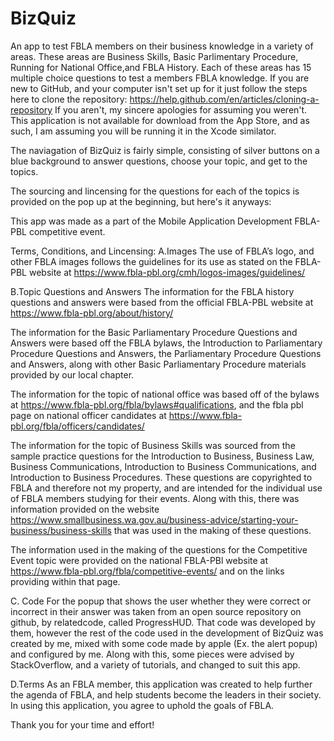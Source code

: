 # BizQuiz
An app to test FBLA members on their business knowledge in a variety of areas.
These areas are Business Skills, Basic Parlimentary Procedure, Running for National Office,and FBLA History. Each of these areas has 15 multiple choice questions to test a members FBLA knowledge.
If you are new to GitHub, and your computer isn't set up for it just follow the steps here to clone the repository: https://help.github.com/en/articles/cloning-a-repository
If you aren't, my sincere apologies for assuming you weren't.
This application is not available for download from the App Store, and as such, I am assuming you will be running it in the Xcode similator. 

The naviagation of BizQuiz is fairly simple, consisting of silver buttons on a blue background to answer questions, choose your topic, and get to the topics.

The sourcing and lincensing for the questions for each of the topics is provided on the pop up at the beginning, but here's it anyways:

This app was made as a part of the Mobile Application Development FBLA-PBL competitive event.

Terms, Conditions, and Lincensing:
A.Images
The use of FBLA’s logo, and other FBLA images follows the guidelines for its use as stated on the FBLA-PBL website at https://www.fbla-pbl.org/cmh/logos-images/guidelines/

B.Topic Questions and Answers
The information for the FBLA history questions and answers were based from the official FBLA-PBL website at https://www.fbla-pbl.org/about/history/

The information for the Basic Parliamentary Procedure Questions and Answers were based off the FBLA bylaws, the Introduction to Parliamentary Procedure Questions and Answers, the Parliamentary Procedure Questions and Answers, along with other Basic Parliamentary Procedure materials provided by our local chapter. 

The information for the topic of national office was based off of the bylaws at https://www.fbla-pbl.org/fbla/bylaws#qualifications, and the fbla pbl page on national officer candidates at https://www.fbla-pbl.org/fbla/officers/candidates/

The information for the topic of Business Skills was sourced from the sample practice questions for the Introduction to Business, Business Law, Business Communications, Introduction to Business Communications, and Introduction to Business Procedures. These questions are copyrighted to FBLA and therefore not my property, and are intended for the individual use of FBLA members studying for their events. Along with this, there was information provided on the website https://www.smallbusiness.wa.gov.au/business-advice/starting-your-business/business-skills that was used in the making of these questions. 

The information used in the making of the questions for the Competitive Event topic were provided on the national FBLA-PBl website at https://www.fbla-pbl.org/fbla/competitive-events/ and on the links providing within that page.

C. Code
For the popup that shows the user whether they were correct or incorrect in their answer was taken from an open source repository on github, by relatedcode, called ProgressHUD. That code was developed by them, however the rest of the code used in the development of BizQuiz was created by me, mixed with some code made by apple (Ex. the alert popup) and configured by me. Along with this, some pieces were advised by StackOverflow, and a variety of tutorials, and changed to suit this app.

D.Terms
As an FBLA member, this application was created to help further the agenda of FBLA, and help students become the leaders in their society. In using this application, you agree to uphold the goals of FBLA.

Thank you for your time and effort!
